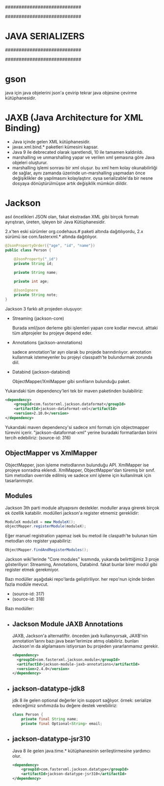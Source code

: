 ############################

############################
# JAVA SERIALIZERS
############################

############################

# gson
java için java objelerini json'a çevirip tekrar java objesine çevirme kütüphanesidir.

# JAXB (Java Architecture for XML Binding)
- Java içinde gelen XML kütüphanesidir.
- javax.xml.bind.* paketleri kümesini kapsar.
- Java 9 ile debrecated olarak işaretlendi, 10 ile tamamen kaldırıldı.
- marshalling ve unmarshalling yapar ve verilen xml şemasına göre Java objeleri oluşturur.
- marshalling işlemi sonrası bir xml oluşur. bu xml hem kolay okunabilirliği de sağlar, aynı zamanda üzerinde un-marshalling yapmadan önce değişiklikler de yapılmasını kolaylaştırır. oysa serializable'da bir nesne dosyaya dönüştürülmüşse artık değişiklik mümkün diildir.

# Jackson
asıl öncelikleri JSON olan, fakat ekstradan XML gibi birçok formatı ayrıştıran, üreten, işleyen bir Java Kütüphanesidir.

2.x'ten eski sürümler org.codehaus.# paketi altında dağıtılıyordu, 2.x sürümü ise com.fasterxml.* altında dağıtılıyor.

```java
@JsonPropertyOrder({"age", "id", "name"})
public class Person {
  
    @JsonProperty("_id")
    private String id;

    private String name;

    private int age;

    @JsonIgnore
    private String note;
}
```

Jackson 3 farklı alt projeden oluşuyor:

- Streaming (jackson-core)

  Burada xml/json derleme gibi işlemleri yapan core kodlar mevcut. alttaki tüm altprojeler bu projeye depend eder.

- Annotations (jackson-annotations) 

  sadece annotation'lar ayrı olarak bu projede barındırılıyor. annotation kullanmak istemeyenler bu projeyi classpath'te bulundurmak zorunda diil.

- Databind (jackson-databind)

  ObjectMapper/XmlMapper gibi sınıfıların bulunduğu paket.

Yukarıdaki tüm dependency'leri tek bir maven paketinden bulabiliriz:

```xml
<dependency>
    <groupId>com.fasterxml.jackson.dataformat</groupId>
    <artifactId>jackson-dataformat-xml</artifactId>
    <version>2.10.0</version> 
</dependency>
```

Yukarıdaki maven dependency'si sadece xml formatı için objectmapper türevini içerir. "jackson-dataformat-xml" yerine buradaki formatlardan birini tercih edebiliriz: (source-id: 316)

## ObjectMapper vs XmlMapper
ObjectMapper, json işleme metodlarının bulunduğu API. XmlMapper ise projeye sonradna eklendi. XmlMapper, ObjectMapper'dan türemiş bir sınıf. tüm metodları override edilmiş ve sadece xml işleme için kullanılmak için tasarlanmıştır.

## Modules
Jackson 3th parti module altyapısını destekler. moduller araya girerek birçok ek özellik katabilir. modülleri jackson'a register etmemiz gereklidir:

```java
ModuleX moduleX = new ModuleX();
objectMapper.registerModule(moduleX);
```

Eğer manuel registration yapmaz isek bu metod ile claspath'te bulunan tüm metodları oto register yapabiliriz:

```java
ObjectMapper.findAndRegisterModules();
```

Jackson wiki'lerinde "Core modules" kısmında, yukarıda belirttiğimiz 3 proje gösteriliyor: Streaming, Annotations, Databind. fakat bunlar birer modül gibi register etmek gerekmiyor.

Bazı modüller aşağıdaki repo'larda geliştiriliyor. her repo'nun içinde birden fazla modüle mevcut.
- (source-id: 317)
- (source-id: 318)

Bazı modüller:

- ## Jackson Module JAXB Annotations
  JAXB, Jackson'a alternatiftir. önceden jaxb kullanıyorsak, JAXB'nin annotation'larını bazı java bean'lerimize atmış olabiliriz. bunları Jackson'ın da algılamasını istiyorsan bu projeden yararlanmamız gerekir.

  ```xml
  <dependency>
    <groupId>com.fasterxml.jackson.module</groupId>
    <artifactId>jackson-module-jaxb-annotations</artifactId>
    <version>2.4.0</version>
  </dependency>
  ```

- ## jackson-datatype-jdk8
  jdk 8 ile gelen optional değerler için support sağlıyor. örnek: serialize edeceğimiz sınıfımızda bu değere destek verebiliriz:

  ```java
  class Person {
      private final String name;
      private final Optional<String> email;
  ```

- ## jackson-datatype-jsr310
  Java 8 ile gelen java.time.* kütüphanesinin serileştirmesine yardımcı olur.
 
  ```xml
  <dependency>
      <groupId>com.fasterxml.jackson.datatype</groupId>
      <artifactId>jackson-datatype-jsr310</artifactId>
  </dependency>
  ```
